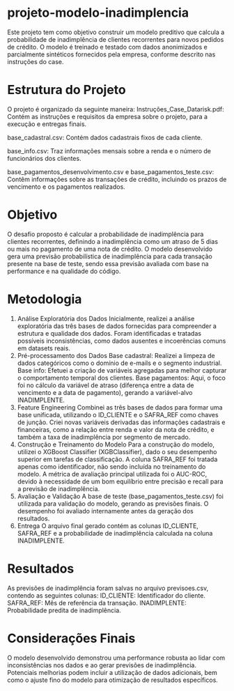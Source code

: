 # projeto-modelo-inadimplencia
Este projeto tem como objetivo construir um modelo preditivo que calcula a probabilidade de inadimplência de clientes recorrentes para novos pedidos de crédito. O modelo é treinado e testado com dados anonimizados e parcialmente sintéticos fornecidos pela empresa, conforme descrito nas instruções do case.

# Estrutura do Projeto
O projeto é organizado da seguinte maneira:
Instruções_Case_Datarisk.pdf: Contém as instruções e requisitos da empresa sobre o projeto, para a execução e entregas finais.

base_cadastral.csv: Contém dados cadastrais fixos de cada cliente.

base_info.csv: Traz informações mensais sobre a renda e o número de funcionários dos clientes.

base_pagamentos_desenvolvimento.csv e base_pagamentos_teste.csv: Contêm informações sobre as transações de crédito, incluindo os prazos de vencimento e os pagamentos realizados.

# Objetivo
O desafio proposto é calcular a probabilidade de inadimplência para clientes recorrentes, definindo a inadimplência como um atraso de 5 dias ou mais no pagamento de uma nota de crédito. O modelo desenvolvido gera uma previsão probabilística de inadimplência para cada transação presente na base de teste, sendo essa previsão avaliada com base na performance e na qualidade do código.

# Metodologia
1. Análise Exploratória dos Dados
Inicialmente, realizei a análise exploratória das três bases de dados fornecidas para compreender a estrutura e qualidade dos dados.
Foram identificadas e tratadas possíveis inconsistências, como dados ausentes e incoerências comuns em datasets reais.
2. Pré-processamento dos Dados
Base cadastral: Realizei a limpeza de dados categóricos como o domínio de e-mails e o segmento industrial.
Base info: Efetuei a criação de variáveis agregadas para melhor capturar o comportamento temporal dos clientes.
Base pagamentos: Aqui, o foco foi no cálculo da variável de atraso (diferença entre a data de vencimento e a data de pagamento), gerando a variável-alvo INADIMPLENTE.
3. Feature Engineering
Combinei as três bases de dados para formar uma base unificada, utilizando o ID_CLIENTE e o SAFRA_REF como chaves de junção.
Criei novas variáveis derivadas das informações cadastrais e financeiras, como a relação entre renda e valor da nota de crédito, e também a taxa de inadimplência por segmento de mercado.
4. Construção e Treinamento do Modelo
Para a construção do modelo, utilizei o XGBoost Classifier (XGBClassifier), dado o seu desempenho superior em tarefas de classificação.
A coluna SAFRA_REF foi tratada apenas como identificador, não sendo incluída no treinamento do modelo.
A métrica de avaliação principal utilizada foi o AUC-ROC, devido à necessidade de um bom equilíbrio entre precisão e recall para a previsão de inadimplência.
5. Avaliação e Validação
A base de teste (base_pagamentos_teste.csv) foi utilizada para validação do modelo, gerando as previsões finais.
O desempenho foi avaliado internamente antes da geração dos resultados.
6. Entrega
O arquivo final gerado contém as colunas ID_CLIENTE, SAFRA_REF e a probabilidade de inadimplência calculada na coluna INADIMPLENTE.

# Resultados
As previsões de inadimplência foram salvas no arquivo previsoes.csv, contendo as seguintes colunas:
ID_CLIENTE: Identificador do cliente.
SAFRA_REF: Mês de referência da transação.
INADIMPLENTE: Probabilidade predita de inadimplência.

# Considerações Finais
O modelo desenvolvido demonstrou uma performance robusta ao lidar com inconsistências nos dados e ao gerar previsões de inadimplência. Potenciais melhorias podem incluir a utilização de dados adicionais, bem como o ajuste fino do modelo para otimização de resultados específicos.

